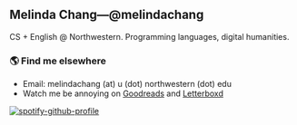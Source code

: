 ## Melinda Chang&mdash;@melindachang

CS + English @ Northwestern. Programming languages, digital humanities.

### 🌎 Find me elsewhere
- Email: melindachang (at) u (dot) northwestern (dot) edu
- Watch me be annoying on [Goodreads](https://www.goodreads.com/user/show/124375846-melinda-chang) and [Letterboxd](https://letterboxd.com/girldialectics/)

[![spotify-github-profile](https://spotify-github-profile.kittinanx.com/api/view?uid=88vtg9osmd2qeyrw4vzfnj1uv&cover_image=true&theme=default&show_offline=false&background_color=121212&interchange=false&bar_color_cover=false)](https://spotify-github-profile.kittinanx.com/api/view?uid=88vtg9osmd2qeyrw4vzfnj1uv&redirect=true)
